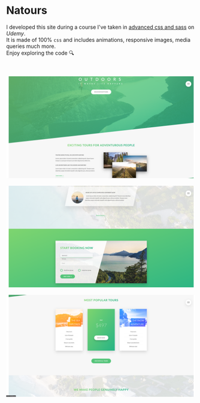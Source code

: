 # Natours
I developed this site during a course I've taken in [advanced css and sass](https://www.udemy.com/course/advanced-css-and-sass/) on _Udemy_.  
It is made of 100% `css` and includes animations, responsive images, media queries much more.  
Enjoy exploring the code :mag:  

  
<br><br>
<img src="screenshots/about.png" width=550>
<br><br>
<img src="screenshots/booking.png" width=550>
<br><br>
<img src="screenshots/cards.png" width=550>
